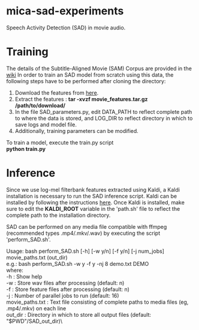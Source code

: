 # mica-sad-experiments
Speech Activity Detection (SAD) in movie audio. 

# Training
The details of the Subtitle-Aligned Movie (SAM) Corpus are provided in the [wiki](https://github.com/usc-sail/mica-vad-experiments/wiki)
In order to train an SAD model from scratch using this data, the following steps have to be performed after cloning the directory:
1. Download the features from [here](https://bit.ly/2QTAw5H).
2. Extract the features : **tar -xvzf movie_features.tar.gz /path/to/download/**
3. In the file SAD_parameters.py, edit DATA_PATH to reflect complete path to where the data is stored, and LOG_DIR to reflect directory in which to save logs and model file.
4. Additionally, training parameters can be modified.

To train a model, execute the train.py script \
**python train.py**

# Inference 
Since we use log-mel filterbank features extracted using Kaldi, a Kaldi installation is necessary to run the SAD inference script. Kaldi can be installed by following the instructions [here](https://github.com/kaldi-asr/kaldi). 
Once Kaldi is installed, make sure to edit the **KALDI_ROOT** variable in the 'path.sh' file to reflect the complete path to the installation directory. 


SAD can be performed on any media file compatible with ffmpeg (recommended types .mp4/.mkv/.wav) by executing the script 'perform_SAD.sh'.



Usage: bash perform_SAD.sh [-h] [-w y/n] [-f y/n] [-j num_jobs] movie_paths.txt (out_dir)\
e.g.: bash perform_SAD.sh -w y -f y -nj 8 demo.txt DEMO\
where:\
-h                  : Show help \
-w                  : Store wav files after processing (default: n)\
-f                  : Store feature files after processing (default: n)\
-j                  : Number of parallel jobs to run (default: 16)\
movie_paths.txt     : Text file consisting of complete paths to media files (eg, .mp4/.mkv) on each line \
out_dir             : Directory in which to store all output files (default: "\$PWD"/SAD_out_dir)\
